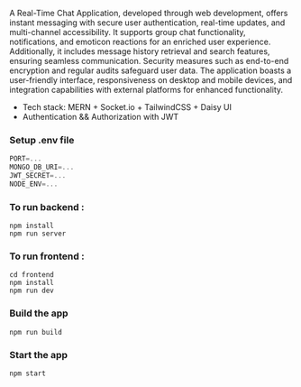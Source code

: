A Real-Time Chat Application, developed through web development, offers instant messaging with secure user authentication, real-time updates, and multi-channel accessibility. It supports group chat functionality, notifications, and emoticon reactions for an enriched user experience. Additionally, it includes message history retrieval and search features, ensuring seamless communication. Security measures such as end-to-end encryption and regular audits safeguard user data. The application boasts a user-friendly interface, responsiveness on desktop and mobile devices, and integration capabilities with external platforms for enhanced functionality.

-    Tech stack: MERN + Socket.io + TailwindCSS + Daisy UI
-    Authentication && Authorization with JWT

### Setup .env file

```js
PORT=...
MONGO_DB_URI=...
JWT_SECRET=...
NODE_ENV=...
```

### To run backend : 
```shell 
npm install
npm run server
```
### To run frontend : 
```shell 
cd frontend
npm install
npm run dev
```



### Build the app

```shell
npm run build
```

### Start the app

```shell
npm start
```
